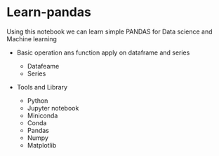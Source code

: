 # Learn-pandas
Using this notebook we can learn simple PANDAS for Data science and Machine learning

- Basic operation ans function apply on dataframe and series
    - Datafeame
    - Series
    
- Tools and Library
    - Python
    - Jupyter notebook
    - Miniconda
    - Conda
    - Pandas
    - Numpy
    - Matplotlib
